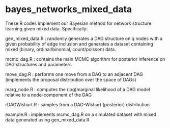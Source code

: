 # bayes_networks_mixed_data

These R codes implement our Bayesian method for network structure learning given mixed data.
Specifically:

gen_mixed_data.R : randomly generates a DAG structure on q nodes with a given probability of edge inclusion and generates a dataset containing mixed (binary, ordinal/binomial, count/poisson) data.

mcmc_dag.R : contains the main MCMC algorithm for posterior inference on DAG structures and parameters

move_dag.R    : performs one move from a DAG to an adjacent DAG (implements the proposal distribution over the space of DAGs)

marg_node.R   : computes the (log)marginal likelihood of a DAG model relative to a node-component of the DAG

rDAGWishart.R : samples from a DAG-Wishart (posterior) distribution

example.R : implements mcmc_dag.R on a simulated dataset with mixed data generated using gen_mixed_data.R
